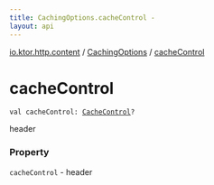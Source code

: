 ```yaml
---
title: CachingOptions.cacheControl - 
layout: api
---
```


<div class='api-docs-breadcrumbs'><a href="../index.html">io.ktor.http.content</a> / <a href="index.html">CachingOptions</a> / <a href="./cache-control.html">cacheControl</a></div>

# cacheControl

<div class="signature"><code><span class="keyword">val </span><span class="identifier">cacheControl</span><span class="symbol">: </span><a href="../../io.ktor.http/-cache-control/index.html"><span class="identifier">CacheControl</span></a><span class="symbol">?</span></code></div>

header

### Property

<code>cacheControl</code> - header